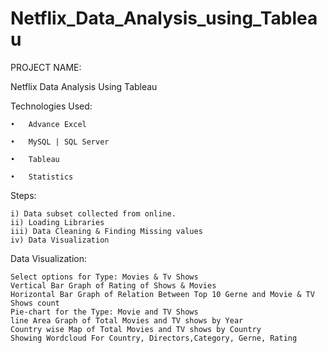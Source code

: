 # Netflix_Data_Analysis_using_Tableau

PROJECT NAME: 

Netflix Data Analysis Using Tableau 

Technologies Used:

    •	Advance Excel

    •	MySQL | SQL Server

    •	Tableau

    •	Statistics
    
Steps: 

    i) Data subset collected from online.
    ii) Loading Libraries
    iii) Data Cleaning & Finding Missing values
    iv) Data Visualization
    
Data Visualization: 
    
    Select options for Type: Movies & Tv Shows
    Vertical Bar Graph of Rating of Shows & Movies
    Horizontal Bar Graph of Relation Between Top 10 Gerne and Movie & TV Shows count
    Pie-chart for the Type: Movie and TV Shows
    line Area Graph of Total Movies and TV shows by Year
    Country wise Map of Total Movies and TV shows by Country
    Showing Wordcloud For Country, Directors,Category, Gerne, Rating
